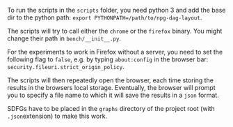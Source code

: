 To run the scripts in the `scripts` folder, you need python 3 and add the base dir to the python path:
```export PYTHONPATH=/path/to/npg-dag-layout```.

The scripts will try to call either the `chrome` or the `firefox` binary. You might change their path in `bench/__init__.py`. 

For the experiments to work in Firefox without a server, you need to set the following flag to `false`, e.g. by typing `about:config` in the browser bar:
`security.fileuri.strict_origin_policy`.

The scripts will then repeatedly open the browser, each time storing the results in the browsers local storage. Eventually, the browser will prompt you to specify a file name to which it will save the results in a `json` format.

SDFGs have to be placed in the `graphs` directory of the project root (with `.json`extension) to make this work.